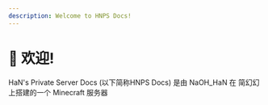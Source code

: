```yaml
---
description: Welcome to HNPS Docs!
---
```


# 👋 欢迎!

HaN's Private Server Docs (以下简称HNPS Docs) 是由 NaOH\_HaN 在 简幻幻 上搭建的一个 Minecraft 服务器

